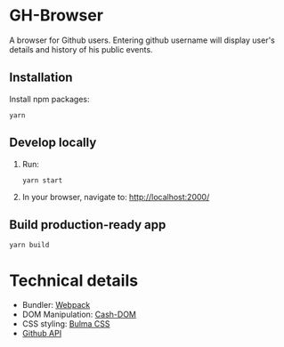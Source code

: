 # GH-Browser

A browser for Github users. Entering github username will display user's details and history of his public events.

## Installation

Install npm packages:
```
yarn
```


## Develop locally

1. Run:

    ```
    yarn start
    ```

2. In your browser, navigate to: [http://localhost:2000/](http://localhost:2000/)

## Build production-ready app

```
yarn build
```


# Technical details

* Bundler: [Webpack](https://webpack.js.org/)
* DOM Manipulation: [Cash-DOM](https://github.com/kenwheeler/cash)
* CSS styling: [Bulma CSS](https://bulma.io/)
* [Github API](https://api.github.com/)
